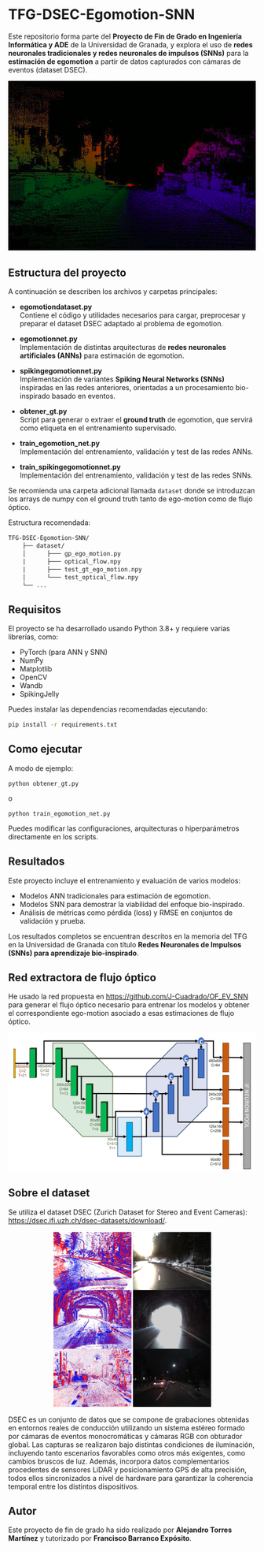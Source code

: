 # **TFG-DSEC-Egomotion-SNN**

Este repositorio forma parte del **Proyecto de Fin de Grado en Ingeniería Informática y ADE** de la Universidad de Granada, y explora el uso de **redes neuronales tradicionales y redes neuronales de impulsos (SNNs)** para la **estimación de egomotion** a partir de datos capturados con cámaras de eventos (dataset DSEC).

<p align="center">
<img src="./images/Optical_flow1.png" alt="Optical flow" />
</p>

## Estructura del proyecto

A continuación se describen los archivos y carpetas principales:

- **egomotiondataset.py**  
  Contiene el código y utilidades necesarios para cargar, preprocesar y preparar el dataset DSEC adaptado al problema de egomotion.

- **egomotionnet.py**  
  Implementación de distintas arquitecturas de **redes neuronales artificiales (ANNs)** para estimación de egomotion.

- **spikingegomotionnet.py**  
  Implementación de variantes **Spiking Neural Networks (SNNs)** inspiradas en las redes anteriores, orientadas a un procesamiento bio-inspirado basado en eventos.

- **obtener_gt.py**  
  Script para generar o extraer el **ground truth** de egomotion, que servirá como etiqueta en el entrenamiento supervisado.

- **train_egomotion_net.py**  
    Implementación del entrenamiento, validación y test de las redes ANNs.

- **train_spikingegomotionnet.py**  
    Implementación del entrenamiento, validación y test de las redes SNNs.

Se recomienda una carpeta adicional llamada `dataset` donde se introduzcan los arrays de numpy con el ground truth tanto de ego-motion como de flujo óptico.

Estructura recomendada:

```
TFG-DSEC-Egomotion-SNN/
    ├── dataset/
    │      ├─── gp_ego_motion.py
    |      ├─── optical_flow.npy
    |      ├─── test_gt_ego_motion.npy
    │      └─── test_optical_flow.npy
    └── ...
```
## Requisitos

El proyecto se ha desarrollado usando Python 3.8+ y requiere varias librerías, como:
- PyTorch (para ANN y SNN)
- NumPy
- Matplotlib
- OpenCV
- Wandb
- SpikingJelly

Puedes instalar las dependencias recomendadas ejecutando:
```bash
pip install -r requirements.txt
```
## Como ejecutar
A modo de ejemplo: 
```
python obtener_gt.py
```
o 
```
python train_egomotion_net.py
```

Puedes modificar las configuraciones, arquitecturas o hiperparámetros directamente en los scripts.

## Resultados

Este proyecto incluye el entrenamiento y evaluación de varios modelos: 

- Modelos ANN tradicionales para estimación de egomotion.
- Modelos SNN para demostrar la viabilidad del enfoque bio-inspirado.
- Análisis de métricas como pérdida (loss) y RMSE en conjuntos de validación y prueba.

Los resultados completos se encuentran descritos en la memoria del TFG en la Universidad de Granada con título **Redes Neuronales de Impulsos (SNNs) para aprendizaje bio-inspirado**.

## Red extractora de flujo óptico
He usado la red propuesta en https://github.com/J-Cuadrado/OF_EV_SNN para generar el flujo óptico necesario para entrenar los modelos y obtener el correspondiente ego-motion asociado a esas estimaciones de flujo  óptico. 

<p align="center">
<img src="./images/Red_cuadrado.png" alt="Red extractora de flujo óptico" />
</p>

## Sobre el dataset
Se utiliza el dataset DSEC (Zurich Dataset for Stereo and Event Cameras): https://dsec.ifi.uzh.ch/dsec-datasets/download/.

<p align="center">
<img src="./images/DSEC_portada1.png" alt="DSEC portada" />
</p>

DSEC es un conjunto de datos que se compone de grabaciones obtenidas en entornos reales de conducción utilizando un sistema estéreo formado por cámaras de eventos monocromáticas y cámaras RGB con obturador global. Las capturas se realizaron bajo distintas condiciones de iluminación, incluyendo tanto escenarios favorables como otros más exigentes, como cambios bruscos de luz. Además, incorpora datos complementarios procedentes de sensores LiDAR y posicionamiento GPS de alta precisión, todos ellos sincronizados a nivel de hardware para garantizar la coherencia temporal entre los distintos dispositivos. 

## Autor
Este proyecto de fin de grado ha sido realizado por **Alejandro Torres Martínez** y tutorizado por **Francisco Barranco Expósito**.


